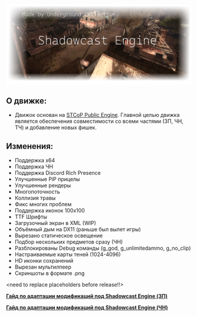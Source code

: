 ![Shadowcast Engine Logo](/assets/shadowcast_engine_logo_git.png) <replace it with some proper image later>

## О движке:

* Движок основан на [STCoP Public Engine](https://github.com/mortany/stcop_engine_public). Главной целью движка является обеспечения совместимости со всеми частями (ЗП, ЧН, ТЧ) и добавление новых фишек.

## Изменения:
* Поддержка x64
* Поддержка ЧН
* Поддержка Discord Rich Presence
* Улучшенные PiP прицелы
* Улучшенные рендеры
* Многопоточность
* Коллизия травы
* Фикс многих проблем
* Поддержка иконок 100x100
* TTF Шрифты
* Загрузочный экран в XML (WIP)
* Объёмный дым на DX11 (раньше был вылет игры)
* Вырезано статическое освещение
* Подбор нескольких предметов сразу (ЧН)
* Разблокированы Debug команды (g_god, g_unlimitedammo, g_no_clip)
* Настраиваемые карты теней (1024-4096)
* HD иконки сохранений
* Вырезан мультилпеер
* Скриншоты в формате .png

<need to replace placeholders before release!!>

[**Гайд по адаптации модификаций под Shadowcast Engine (ЗП)**](/assets/cop_mod_adaptation_guide.md)

[**Гайд по адаптации модификаций под Shadowcast Engine (ЧН)**](/assets/cs_mod_adaptation_guide.md)